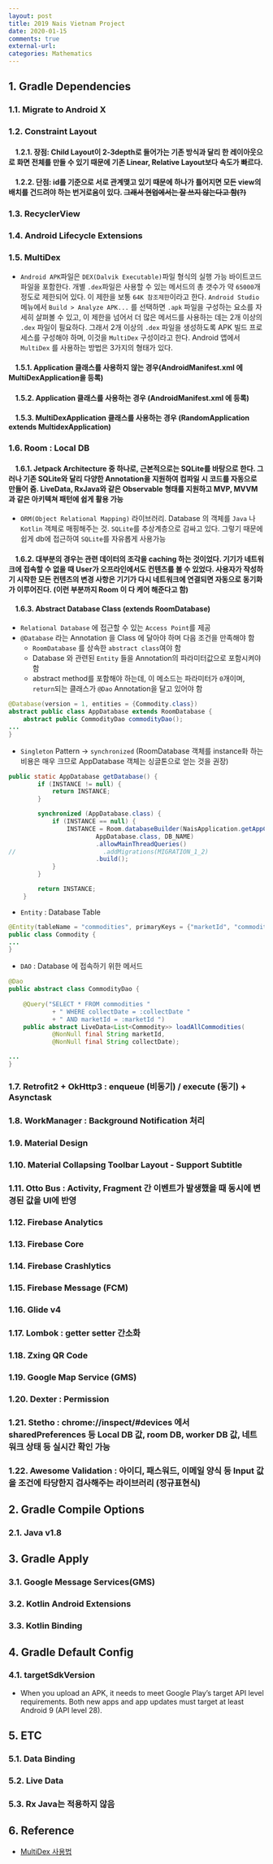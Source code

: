 ```yaml
---
layout: post
title: 2019 Nais Vietnam Project
date: 2020-01-15
comments: true
external-url:
categories: Mathematics
---
```


## 1. Gradle Dependencies

### 1.1. Migrate to Android X

### 1.2. Constraint Layout

#### &nbsp;&nbsp;&nbsp;&nbsp;1.2.1. 장점: Child Layout이  2-3depth로 들어가는 기존 방식과 달리 한 레이아웃으로 화면 전체를 만들 수 있기 때문에 기존 Linear, Relative Layout보다 속도가 빠르다.

#### &nbsp;&nbsp;&nbsp;&nbsp;1.2.2. 단점: id를 기준으로 서로 관계맺고 있기 때문에 하나가 틀어지면 모든 view의 배치를 건드려야 하는 번거로움이 있다. ~~그래서 현업에서는 잘 쓰지 않는다고 함(?)~~

### 1.3. RecyclerView

### 1.4. Android Lifecycle Extensions

### 1.5. MultiDex
* `Android APK`파일은 `DEX(Dalvik Executable)`파일 형식의 실행 가능 바이트코드 파일을 포함한다. 개별 `.dex`파일은 사용할 수 있는 메서드의 총 갯수가 약 `65000`개 정도로 제한되어 있다. 이 제한을 보통 `64K 참조제한`이라고 한다. `Android Studio` 메뉴에서 `Build > Analyze APK...` 를 선택하면 `.apk` 파일을 구성하는 요소를 자세히 살펴볼 수 있고, 이 제한을 넘어서 더 많은 메서드를 사용하는 데는 2개 이상의 `.dex` 파일이 필요하다. 그래서 2개 이상의 `.dex` 파일을 생성하도록 APK 빌드 프로세스를 구성해야 하며, 이것을 `MultiDex` 구성이라고 한다. Android 앱에서 `MultiDex` 를 사용하는 방법은 3가지의 형태가 있다.

#### &nbsp;&nbsp;&nbsp;&nbsp;1.5.1. Application 클래스를 사용하지 않는 경우(AndroidManifest.xml 에 MultiDexApplication을 등록)

#### &nbsp;&nbsp;&nbsp;&nbsp;1.5.2. Application 클래스를 사용하는 경우 (AndroidManifest.xml 에 <Application> </Application> 등록)

#### &nbsp;&nbsp;&nbsp;&nbsp;1.5.3. MultiDexApplication 클래스를 사용하는 경우 (RandomApplication extends MultidexApplication)

### 1.6. Room : Local DB

#### &nbsp;&nbsp;&nbsp;&nbsp;1.6.1. Jetpack Architecture 중 하나로, 근본적으로는 SQLite를 바탕으로 한다. 그러나 기존 SQLite와 달리 다양한 Annotation을 지원하여 컴파일 시 코드를 자동으로 만들어 줌. LiveData, RxJava와 같은 Observable 형태를 지원하고 MVP, MVVM 과 같은 아키텍쳐 패턴에 쉽게 활용 가능
* `ORM(Object Relational Mapping)` 라이브러리. Database 의 객체를 `Java` 나 `Kotlin` 객체로 매핑해주는 것. `SQLite`를 추상계층으로 감싸고 있다. 그렇기 때문에 쉽게 db에 접근하여 `SQLite`를 자유롭게 사용가능

#### &nbsp;&nbsp;&nbsp;&nbsp;1.6.2. 대부분의 경우는 관련 데이터의 조각을 caching 하는 것이었다. 기기가 네트워크에 접속할 수 없을 때 User가 오프라인에서도 컨텐츠를 볼 수 있었다. 사용자가 작성하기 시작한 모든 컨텐츠의 변경 사항은 기기가 다시 네트워크에 연결되면 자동으로 동기화가 이루어진다. (이런 부분까지 Room 이 다 케어 해준다고 함)

#### &nbsp;&nbsp;&nbsp;&nbsp;1.6.3. Abstract Database Class (extends RoomDatabase)
* `Relational Database` 에 접근할 수 있는 `Access Point`를 제공
* `@Database` 라는 Annotation 을 Class 에 달아야 하며 다음 조건을 만족해야 함
	* `RoomDatabase` 를 상속한 `abstract class`여야 함
	* Database 와 관련된 `Entity` 들을 Annotation의 파라미터값으로 포함시켜야함 
	*  abstract method를 포함해야 하는데, 이 메소드는 파라미터가 `0`개이며, `return`되는 클래스가 `@Dao` Annotation을 달고 있어야 함

```java
@Database(version = 1, entities = {Commodity.class})
abstract public class AppDatabase extends RoomDatabase {
	abstract public CommodityDao commodityDao();
...
}
```
* `Singleton` Pattern -> `synchronized` (RoomDatabase 객체를 instance화 하는 비용은 매우 크므로 AppDatabase 객체는 싱글톤으로 얻는 것을 권장)
```java
public static AppDatabase getDatabase() {
        if (INSTANCE != null) {
            return INSTANCE;
        }

        synchronized (AppDatabase.class) {
            if (INSTANCE == null) {
                INSTANCE = Room.databaseBuilder(NaisApplication.getAppContext(),
                        AppDatabase.class, DB_NAME)
                        .allowMainThreadQueries()
//                        .addMigrations(MIGRATION_1_2)
                        .build();
            }
        }

        return INSTANCE;
    }
```
* `Entity` : Database Table
```java
@Entity(tableName = "commodities", primaryKeys = {"marketId", "commodityId", "collectDate"})
public class Commodity {
...
}
```
* `DAO` : Database 에 접속하기 위한 메서드
```java
@Dao
public abstract class CommodityDao {
   
    @Query("SELECT * FROM commodities "
            + " WHERE collectDate = :collectDate "
            + " AND marketId = :marketId ")
    public abstract LiveData<List<Commodity>> loadAllCommodities(
            @NonNull final String marketId,
            @NonNull final String collectDate);

...
}

```
### 1.7. Retrofit2 + OkHttp3 : enqueue (비동기) / execute (동기) + Asynctask
### 1.8. WorkManager : Background Notification 처리
### 1.9. Material Design
### 1.10. Material Collapsing Toolbar Layout - Support Subtitle
### 1.11. Otto Bus : Activity, Fragment 간 이벤트가 발생했을 때 동시에 변경된 값을 UI에 반영
### 1.12. Firebase Analytics
### 1.13. Firebase Core
### 1.14. Firebase Crashlytics
### 1.15. Firebase Message (FCM)
### 1.16. Glide v4
### 1.17. Lombok : getter setter 간소화
### 1.18. Zxing QR Code
### 1.19. Google Map Service (GMS)
### 1.20. Dexter : Permission
### 1.21. Stetho : chrome://inspect/#devices 에서 sharedPreferences 등 Local DB 값, room DB, worker DB 값, 네트워크 상태 등 실시간 확인 가능
### 1.22. Awesome Validation : 아이디, 패스워드, 이메일 양식 등 Input 값을 조건에 타당한지 검사해주는 라이브러리 (정규표현식)

## 2. Gradle Compile Options
### 2.1. Java v1.8

## 3. Gradle Apply
### 3.1. Google Message Services(GMS)
### 3.2. Kotlin Android Extensions
### 3.3. Kotlin Binding

## 4. Gradle Default Config
### 4.1. targetSdkVersion
* When you upload an APK, it needs to meet Google Play’s target API level requirements. Both new apps and app updates must target at least Android 9 (API level 28).

## 5. ETC
### 5.1. Data Binding
### 5.2. Live Data
### 5.3. Rx Java는 적용하지 않음

## 6. Reference
* [MultiDex 사용법](http://sjava.net/2016/12/%EB%A9%80%ED%8B%B0-dex-%EC%82%AC%EC%9A%A9%ED%95%98%EA%B8%B0/)
